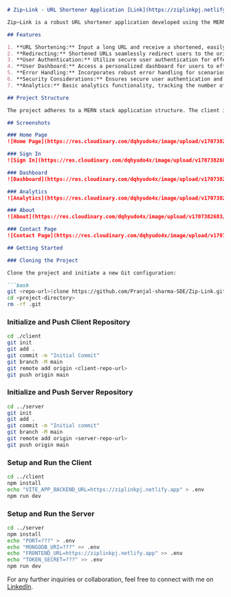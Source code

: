 
```markdown
# Zip~Link - URL Shortener Application [Link](https://ziplinkpj.netlify.app/)

Zip~Link is a robust URL shortener application developed using the MERN (MongoDB, Express.js, React.js, Node.js) stack. It empowers users to condense lengthy URLs into more manageable links and offers essential features like user authentication, a user dashboard, analytics, and more.

## Features

1. **URL Shortening:** Input a long URL and receive a shortened, easily shareable version.
2. **Redirecting:** Shortened URLs seamlessly redirect users to the original long URL.
3. **User Authentication:** Utilize secure user authentication for effective management of shortened URLs.
4. **User Dashboard:** Access a personalized dashboard for users to effortlessly view and manage their list of shortened URLs.
5. **Error Handling:** Incorporates robust error handling for scenarios such as invalid URLs and server errors.
6. **Security Considerations:** Ensures secure user authentication and handles sensitive information with diligence.
7. **Analytics:** Basic analytics functionality, tracking the number of clicks for each shortened URL.

## Project Structure

The project adheres to a MERN stack application structure. The client is built with Vite, while the server incorporates JWT authentication for enhanced security.

## Screenshots

### Home Page
![Home Page](https://res.cloudinary.com/dqhyudo4x/image/upload/v1707382683/5_c6zn0y.jpg)

### Sign In
![Sign In](https://res.cloudinary.com/dqhyudo4x/image/upload/v1707382683/1_muo9oq.jpg)

### Dashboard
![Dashboard](https://res.cloudinary.com/dqhyudo4x/image/upload/v1707382683/2_d8gi0u.jpg)

### Analytics
![Analytics](https://res.cloudinary.com/dqhyudo4x/image/upload/v1707382683/6_ukpd5r.jpg)

### About
![About](https://res.cloudinary.com/dqhyudo4x/image/upload/v1707382683/3_brpbs3.jpg)

### Contact Page
![Contact Page](https://res.cloudinary.com/dqhyudo4x/image/upload/v1707382683/4_cv0f81.jpg)

## Getting Started

### Cloning the Project

Clone the project and initiate a new Git configuration:

```bash
git <repo-url>(clone https://github.com/Pranjal-sharma-SDE/Zip-Link.git)
cd <project-directory>
rm -rf .git
```

### Initialize and Push Client Repository

```bash
cd ./client
git init
git add .
git commit -m "Initial Commit"
git branch -M main
git remote add origin <client-repo-url>
git push origin main
```

### Initialize and Push Server Repository

```bash
cd ../server
git init
git add .
git commit -m "Initial commit"
git branch -M main
git remote add origin <server-repo-url>
git push origin main
```

### Setup and Run the Client

```bash
cd ../client
npm install
echo "VITE_APP_BACKEND_URL=https://ziplinkpj.netlify.app" > .env
npm run dev
```

### Setup and Run the Server

```bash
cd ../server
npm install
echo "PORT=???" > .env
echo "MONGODB_URI=???" >> .env
echo "FRONTEND_URL=https://ziplinkpj.netlify.app" >> .env
echo "TOKEN_SECRET=???" >> .env
npm run dev
```

For any further inquiries or collaboration, feel free to connect with me on [LinkedIn](https://www.linkedin.com/in/pranjal-sharma-93b4a01a4/).
```

